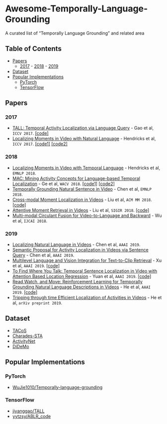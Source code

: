# Awesome-Temporally-Language-Grounding
A curated list of “Temporally Language Grounding” and related area


## Table of Contents
- [Papers](#papers)
  - [2017](#2017) - [2018](#2018) - [2019](#2019)
- [Dataset](#dataset)
- [Popular Implementations](#popular-implementations)
  - [PyTorch](#pytorch)
  - [TensorFlow](#tensorflow)


## Papers

### 2017
* [TALL: Temporal Activity Localization via Language Query](http://arxiv.org/abs/1705.02101) - Gao et al, `ICCV 2017`. [[code]](https://github.com/jiyanggao/TALL) 
* [Localizing Moments in Video with Natural Language](https://arxiv.org/pdf/1708.01641.pdf) - Hendricks et al, `ICCV 2017`. [[code1]](https://github.com/LisaAnne/LocalizingMoments) [[code2]](https://github.com/WuJie1010/Temporally-language-grounding)

### 2018
* [Localizing Moments in Video with Temporal Language](https://arxiv.org/pdf/1809.01337.pdf) - Hendricks et al, `EMNLP 2018`.
* [MAC: Mining Activity Concepts for Language-based Temporal Localization](https://arxiv.org/pdf/1811.08925.pdf) - Ge et al, `WACV 2018`. [[code1]](https://github.com/runzhouge/MAC) [[code2]](https://github.com/WuJie1010/Temporally-language-grounding)
* [Temporally Grounding Natural Sentence in Video](https://chenxinpeng.github.io/publication/2018_EMNLP_TGN.pdf) - Chen et al, `EMNLP 2018`.
* [Cross-modal Moment Localization in Videos](https://www.researchgate.net/publication/328374995_Cross-modal_Moment_Localization_in_Videos) - Liu et al, `ACM MM 2018`. [[code]](https://acmmm18.wixsite.com/role)
* [Attentive Moment Retrieval in Videos](https://dl.acm.org/citation.cfm?id=3210003) - Liu et al, `SIGIR 2018`. [[code]](https://sigir2018.wixsite.com/acrn)
* [Multi-modal Circulant Fusion for Video-to-Language and Backward](https://www.ijcai.org/proceedings/2018/0143.pdf) - Wu et al, `IJCAI 2018`.



### 2019
* [Localizing Natural Language in Videos](https://arxiv.org/pdf/1901.06829.pdf) - Chen et al, `AAAI 2019`.
* [Semantic Proposal for Activity Localization in Videos via Sentence Query](http://yugangjiang.info/publication/19AAAI-actionlocalization.pdf) - Chen et al, `AAAI 2019`.
* [Multilevel Language and Vision Integration for Text-to-Clip Retrieval](https://arxiv.org/pdf/1804.05113.pdf) - Xu et al, `AAAI 2019`. [[code]](https://github.com/VisionLearningGroup/Text-to-Clip_Retrieval)
* [To Find Where You Talk: Temporal Sentence Localization in Video with Attention Based Location Regression](https://arxiv.org/pdf/1804.07014.pdf) - Yuan et al, `AAAI 2019`. [[code]](https://github.com/yytzsy/ABLR_code)
* [Read,Watch, and Move: Reinforcement Learning for Temporally Grounding Natural Language Descriptions in Videos](https://arxiv.org/pdf/1901.06829.pdf) - He et al, `AAAI 2019`. [[code]](https://github.com/WuJie1010/Temporally-language-grounding)
* [Tripping through time Efficient Localization of Activities in Videos](https://scholar.google.com/scholar?hl=zh-CN&as_sdt=0%2C5&q=Tripping+through+time%3A+Efficient+Localization+of+Activities+in+Videos&btnG=
) - He et al, `arXiv preprint 2019`.



## Dataset
* [TACoS](https://www.mendeley.com/catalogue/script-data-attributebased-recognition-composite-activities/)
* [Charades-STA](http://arxiv.org/abs/1705.02101)
* [ActivityNet](http://arxiv.org/abs/1705.00754)
* [DiDeMo](https://arxiv.org/abs/1708.01641)


## Popular Implementations
### PyTorch
* [WuJie1010/Temporally-language-grounding](https://github.com/WuJie1010/Temporally-language-grounding)
### TensorFlow
* [jiyanggao/TALL](https://github.com/jiyanggao/TALL)
* [yytzsy/ABLR_code](https://github.com/yytzsy/ABLR_code)

